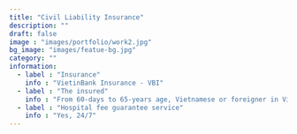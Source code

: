 ```yaml
---
title: "Civil Liability Insurance"
description: ""
draft: false
image : "images/portfolio/work2.jpg"
bg_image: "images/featue-bg.jpg"
category: ""
information:
  - label : "Insurance"
    info : "VietinBank Insurance - VBI"
  - label : "The insured"
    info : "From 60-days to 65-years age, Vietnamese or foreigner in Vietnam"
  - label : "Hospital fee guarantee service"
    info : "Yes, 24/7"
---
```


## 

